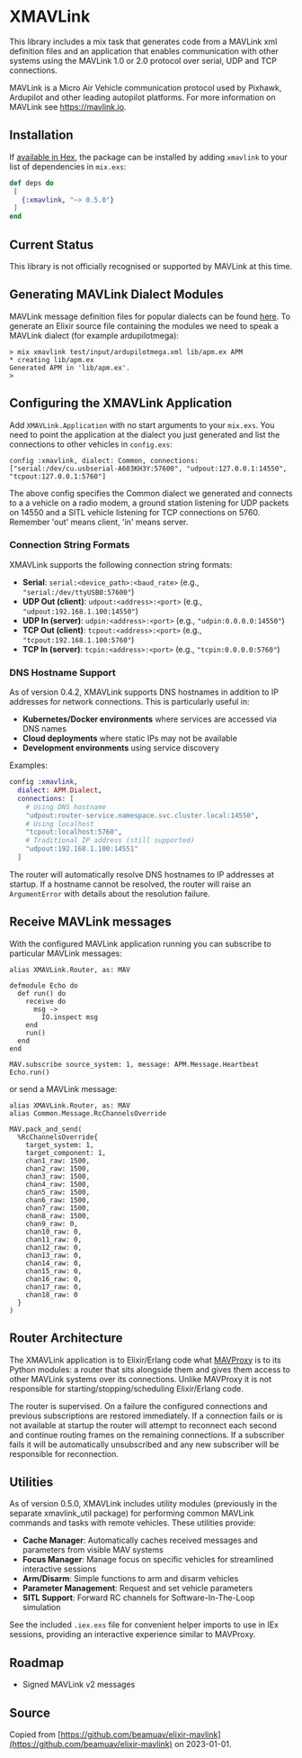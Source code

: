 # XMAVLink

This library includes a mix task that generates code from a MAVLink xml
definition files and an application that enables communication with other
systems using the MAVLink 1.0 or 2.0 protocol over serial, UDP and TCP
connections.

MAVLink is a Micro Air Vehicle communication protocol used by Pixhawk, 
Ardupilot and other leading autopilot platforms. For more information
on MAVLink see https://mavlink.io.

## Installation

If [available in Hex](https://hex.pm/docs/publish), the package can be installed
by adding `xmavlink` to your list of dependencies in `mix.exs`:

  ```elixir
 def deps do
   [
     {:xmavlink, "~> 0.5.0"}
   ]
 end
 ```

## Current Status

This library is not officially recognised or supported by MAVLink at this
time.

## Generating MAVLink Dialect Modules

MAVLink message definition files for popular dialects can be found [here](https://github.com/mavlink/mavlink/tree/master/message_definitions/v1.0).
To generate an Elixir source file containing the modules we need to speak a MAVLink dialect (for example ardupilotmega):

```
> mix xmavlink test/input/ardupilotmega.xml lib/apm.ex APM
* creating lib/apm.ex
Generated APM in 'lib/apm.ex'.
>
```

## Configuring the XMAVLink Application

Add `XMAVLink.Application` with no start arguments to your `mix.exs`. You need to point the application at the dialect you just generated 
and list the connections to other vehicles in `config.exs`:

```
config :xmavlink, dialect: Common, connections: ["serial:/dev/cu.usbserial-A603KH3Y:57600", "udpout:127.0.0.1:14550", "tcpout:127.0.0.1:5760"]
```

The above config specifies the Common dialect we generated and connects to a a vehicle on a radio modem, a ground station listening for 
UDP packets on 14550 and a SITL vehicle listening for TCP connections on 5760. Remember 'out' means client, 
'in' means server.

### Connection String Formats

XMAVLink supports the following connection string formats:

- **Serial**: `serial:<device_path>:<baud_rate>` (e.g., `"serial:/dev/ttyUSB0:57600"`)
- **UDP Out (client)**: `udpout:<address>:<port>` (e.g., `"udpout:192.168.1.100:14550"`)
- **UDP In (server)**: `udpin:<address>:<port>` (e.g., `"udpin:0.0.0.0:14550"`)
- **TCP Out (client)**: `tcpout:<address>:<port>` (e.g., `"tcpout:192.168.1.100:5760"`)
- **TCP In (server)**: `tcpin:<address>:<port>` (e.g., `"tcpin:0.0.0.0:5760"`)

### DNS Hostname Support

As of version 0.4.2, XMAVLink supports DNS hostnames in addition to IP addresses for network connections. This is particularly useful in:

- **Kubernetes/Docker environments** where services are accessed via DNS names
- **Cloud deployments** where static IPs may not be available
- **Development environments** using service discovery

Examples:

```elixir
config :xmavlink,
  dialect: APM.Dialect,
  connections: [
    # Using DNS hostname
    "udpout:router-service.namespace.svc.cluster.local:14550",
    # Using localhost
    "tcpout:localhost:5760",
    # Traditional IP address (still supported)
    "udpout:192.168.1.100:14551"
  ]
```

The router will automatically resolve DNS hostnames to IP addresses at startup. If a hostname cannot be resolved, the router will raise an `ArgumentError` with details about the resolution failure.

## Receive MAVLink messages

With the configured MAVLink application running you can subscribe to particular MAVLink messages:

```
alias XMAVLink.Router, as: MAV

defmodule Echo do
  def run() do
    receive do
      msg ->
        IO.inspect msg
    end
    run()
  end
end

MAV.subscribe source_system: 1, message: APM.Message.Heartbeat
Echo.run()
```

or send a MAVLink message:

```
alias XMAVLink.Router, as: MAV
alias Common.Message.RcChannelsOverride

MAV.pack_and_send(
  %RcChannelsOverride{
    target_system: 1,
    target_component: 1,
    chan1_raw: 1500,
    chan2_raw: 1500,
    chan3_raw: 1500,
    chan4_raw: 1500,
    chan5_raw: 1500,
    chan6_raw: 1500,
    chan7_raw: 1500,
    chan8_raw: 1500,
    chan9_raw: 0,
    chan10_raw: 0,
    chan11_raw: 0,
    chan12_raw: 0,
    chan13_raw: 0,
    chan14_raw: 0,
    chan15_raw: 0,
    chan16_raw: 0,
    chan17_raw: 0,
    chan18_raw: 0
  }
)
```

## Router Architecture

The XMAVLink application is to Elixir/Erlang code what [MAVProxy](https://ardupilot.org/mavproxy/)
is to its Python modules: a router that sits alongside them and gives them access to other MAVLink
systems over its connections. Unlike MAVProxy it is not responsible for starting/stopping/scheduling
Elixir/Erlang code.

The router is supervised. On a failure the configured connections and previous subscriptions are 
restored immediately. If a connection fails or is not available at startup the router will attempt to
reconnect each second and continue routing frames on the remaining connections. If a subscriber fails
it will be automatically unsubscribed and any new subscriber will be responsible for reconnection.

## Utilities

As of version 0.5.0, XMAVLink includes utility modules (previously in the separate xmavlink_util package) for performing common MAVLink commands and tasks with remote vehicles. These utilities provide:

- **Cache Manager**: Automatically caches received messages and parameters from visible MAV systems
- **Focus Manager**: Manage focus on specific vehicles for streamlined interactive sessions
- **Arm/Disarm**: Simple functions to arm and disarm vehicles
- **Parameter Management**: Request and set vehicle parameters
- **SITL Support**: Forward RC channels for Software-In-The-Loop simulation

See the included `.iex.exs` file for convenient helper imports to use in IEx sessions, providing an interactive experience similar to MAVProxy.

## Roadmap

- Signed MAVLink v2 messages

## Source

Copied from [https://github.com/beamuav/elixir-mavlink](https://github.com/beamuav/elixir-mavlink) on 2023-01-01.
